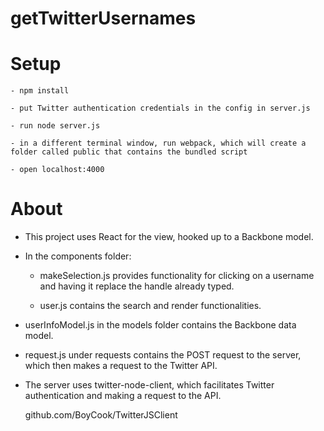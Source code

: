# getTwitterUsernames

# Setup

	- npm install

	- put Twitter authentication credentials in the config in server.js

	- run node server.js

	- in a different terminal window, run webpack, which will create a folder called public that contains the bundled script

	- open localhost:4000

# About

- This project uses React for the view, hooked up to a Backbone model.

- In the components folder: 
	
	- makeSelection.js provides functionality for clicking on a username and having it replace the handle already typed.

	- user.js contains the search and render functionalities. 

- userInfoModel.js in the models folder contains the Backbone data model.

- request.js under requests contains the POST request to the server, which then makes a request to the Twitter API.







- The server uses twitter-node-client, which facilitates Twitter authentication and making a request to the API. 

  github.com/BoyCook/TwitterJSClient 